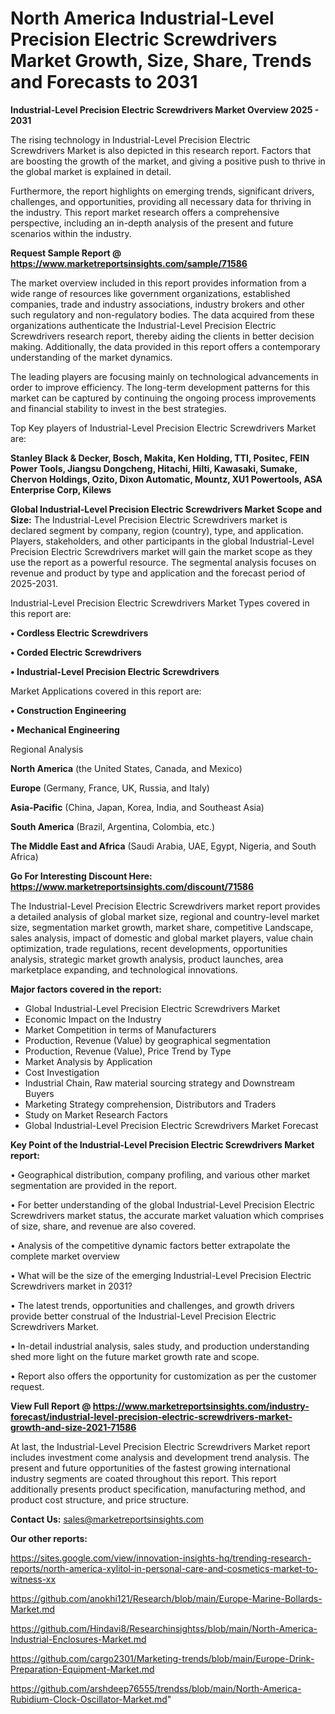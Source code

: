 # North America Industrial-Level Precision Electric Screwdrivers Market Growth, Size, Share, Trends and Forecasts to 2031

<Strong> Industrial-Level Precision Electric Screwdrivers Market Overview 2025 - 2031</strong>

The rising technology in Industrial-Level Precision Electric Screwdrivers Market is also depicted in this research report. Factors that are boosting the growth of the market, and giving a positive push to thrive in the global market is explained in detail.

Furthermore, the report highlights on emerging trends, significant drivers, challenges, and opportunities, providing all necessary data for thriving in the industry. This report market research offers a comprehensive perspective, including an in-depth analysis of the present and future scenarios within the industry.

<strong>Request Sample Report @ <a href=https://www.marketreportsinsights.com/sample/71586>https://www.marketreportsinsights.com/sample/71586</a></strong>

The market overview included in this report provides information from a wide range of resources like government organizations, established companies, trade and industry associations, industry brokers and other such regulatory and non-regulatory bodies. The data acquired from these organizations authenticate the Industrial-Level Precision Electric Screwdrivers research report, thereby aiding the clients in better decision making. Additionally, the data provided in this report offers a contemporary understanding of the market dynamics.

The leading players are focusing mainly on technological advancements in order to improve efficiency. The long-term development patterns for this market can be captured by continuing the ongoing process improvements and financial stability to invest in the best strategies.

Top Key players of Industrial-Level Precision Electric Screwdrivers Market are:

<strong>Stanley Black & Decker, Bosch, Makita, Ken Holding, TTI, Positec, FEIN Power Tools, Jiangsu Dongcheng, Hitachi, Hilti, Kawasaki, Sumake, Chervon Holdings, Ozito, Dixon Automatic, Mountz, XU1 Powertools, ASA Enterprise Corp, Kilews</strong>

<strong><b>Global Industrial-Level Precision Electric Screwdrivers Market Scope and Size:</b></strong>
The Industrial-Level Precision Electric Screwdrivers market is declared segment by company, region (country), type, and application. Players, stakeholders, and other participants in the global Industrial-Level Precision Electric Screwdrivers market will gain the market scope as they use the report as a powerful resource. The segmental analysis focuses on revenue and product by type and application and the forecast period of 2025-2031.

Industrial-Level Precision Electric Screwdrivers Market Types covered in this report are:

<strong>• Cordless Electric Screwdrivers

• Corded Electric Screwdrivers

• Industrial-Level Precision Electric Screwdrivers</strong>

Market Applications covered in this report are:

<strong>• Construction Engineering

• Mechanical Engineering</strong> 

Regional Analysis

<strong>North America</strong> (the United States, Canada, and Mexico)

<strong>Europe</strong> (Germany, France, UK, Russia, and Italy)

<strong>Asia-Pacific</strong> (China, Japan, Korea, India, and Southeast Asia)

<strong>South America</strong> (Brazil, Argentina, Colombia, etc.)

<strong>The Middle East and Africa</strong> (Saudi Arabia, UAE, Egypt, Nigeria, and South Africa)

<strong>Go For Interesting Discount Here: <a href=https://www.marketreportsinsights.com/discount/71586>https://www.marketreportsinsights.com/discount/71586</a></strong>

The Industrial-Level Precision Electric Screwdrivers market report provides a detailed analysis of global market size, regional and country-level market size, segmentation market growth, market share, competitive Landscape, sales analysis, impact of domestic and global market players, value chain optimization, trade regulations, recent developments, opportunities analysis, strategic market growth analysis, product launches, area marketplace expanding, and technological innovations.

<strong><b>Major factors covered in the report:</b></strong>
<ul>
  <li>Global Industrial-Level Precision Electric Screwdrivers Market </li>
  <li>Economic Impact on the Industry</li>
  <li>Market Competition in terms of Manufacturers</li>
  <li>Production, Revenue (Value) by geographical segmentation</li>
  <li>Production, Revenue (Value), Price Trend by Type</li>
  <li>Market Analysis by Application</li>
  <li>Cost Investigation</li>
  <li>Industrial Chain, Raw material sourcing strategy and Downstream Buyers</li>
  <li>Marketing Strategy comprehension, Distributors and Traders</li>
  <li>Study on Market Research Factors</li>
  <li>Global Industrial-Level Precision Electric Screwdrivers Market Forecast</li>
</ul>

<strong><b>Key Point of the Industrial-Level Precision Electric Screwdrivers Market report:</b></strong>

• Geographical distribution, company profiling, and various other market segmentation are provided in the report.

• For better understanding of the global Industrial-Level Precision Electric Screwdrivers market status, the accurate market valuation which comprises of size, share, and revenue are also covered.

• Analysis of the competitive dynamic factors better extrapolate the complete market overview

• What will be the size of the emerging Industrial-Level Precision Electric Screwdrivers market in 2031?

• The latest trends, opportunities and challenges, and growth drivers provide better construal of the Industrial-Level Precision Electric Screwdrivers Market.

• In-detail industrial analysis, sales study, and production understanding shed more light on the future market growth rate and scope.

• Report also offers the opportunity for customization as per the customer request.

<strong><b>View Full Report @ <a href=https://www.marketreportsinsights.com/industry-forecast/industrial-level-precision-electric-screwdrivers-market-growth-and-size-2021-71586>https://www.marketreportsinsights.com/industry-forecast/industrial-level-precision-electric-screwdrivers-market-growth-and-size-2021-71586</a></b></strong>


At last, the Industrial-Level Precision Electric Screwdrivers Market report includes investment come analysis and development trend analysis. The present and future opportunities of the fastest growing international industry segments are coated throughout this report. This report additionally presents product specification, manufacturing method, and product cost structure, and price structure.

<strong>Contact Us:</strong>
sales@marketreportsinsights.com

<strong>Our other reports:</strong>

<a href=https://sites.google.com/view/innovation-insights-hq/trending-research-reports/north-america-xylitol-in-personal-care-and-cosmetics-market-to-witness-xx>https://sites.google.com/view/innovation-insights-hq/trending-research-reports/north-america-xylitol-in-personal-care-and-cosmetics-market-to-witness-xx</a>

<a href=https://github.com/anokhi121/Research/blob/main/Europe-Marine-Bollards-Market.md>https://github.com/anokhi121/Research/blob/main/Europe-Marine-Bollards-Market.md</a>

<a href=https://github.com/Hindavi8/Researchinsightss/blob/main/North-America-Industrial-Enclosures-Market.md>https://github.com/Hindavi8/Researchinsightss/blob/main/North-America-Industrial-Enclosures-Market.md</a>

<a href=https://github.com/cargo2301/Marketing-trends/blob/main/Europe-Drink-Preparation-Equipment-Market.md>https://github.com/cargo2301/Marketing-trends/blob/main/Europe-Drink-Preparation-Equipment-Market.md</a>

<a href=https://github.com/arshdeep76555/trendss/blob/main/North-America-Rubidium-Clock-Oscillator-Market.md>https://github.com/arshdeep76555/trendss/blob/main/North-America-Rubidium-Clock-Oscillator-Market.md</a>"
